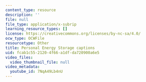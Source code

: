 ```yaml
---
content_type: resource
description: ''
file: null
file_type: application/x-subrip
learning_resource_types: []
license: https://creativecommons.org/licenses/by-nc-sa/4.0/
ocw_type: OCWFile
resourcetype: Other
title: Personal Energy Storage captions
uid: fcab1c55-2120-4f66-a1df-da720900a6e5
video_files:
  video_thumbnail_file: null
video_metadata:
  youtube_id: 7NqA49Lb4nU
---
```

